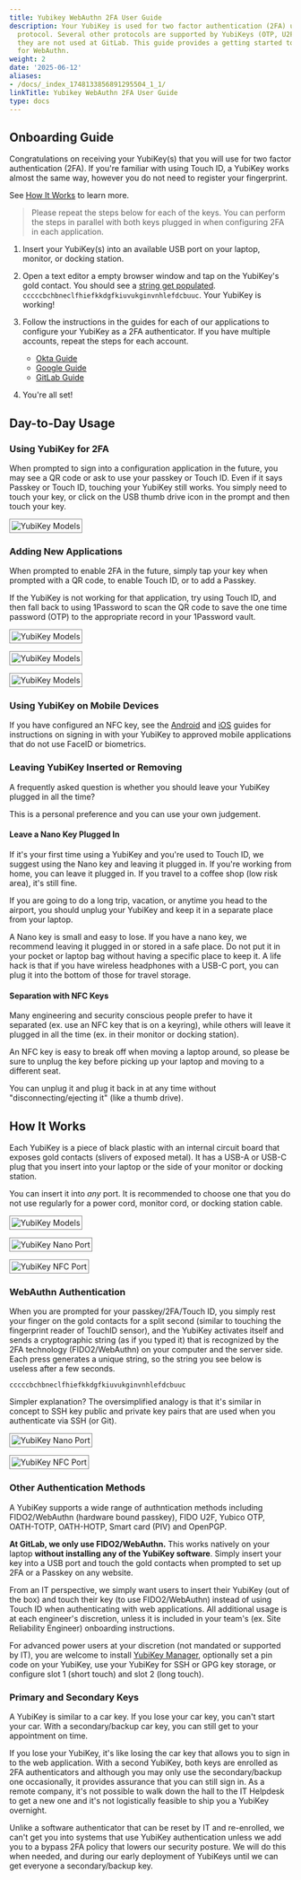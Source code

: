 ```yaml
---
title: Yubikey WebAuthn 2FA User Guide
description: Your YubiKey is used for two factor authentication (2FA) using the WebAuthn
  protocol. Several other protocols are supported by YubiKeys (OTP, U2F, etc.) however
  they are not used at GitLab. This guide provides a getting started to use your YubiKey
  for WebAuthn.
weight: 2
date: '2025-06-12'
aliases:
- /docs/_index_1748133856891295504_1_1/
linkTitle: Yubikey WebAuthn 2FA User Guide
type: docs
---
```


## Onboarding Guide

Congratulations on receiving your YubiKey(s) that you will use for two factor authentication (2FA). If you're familiar with using Touch ID, a YubiKey works almost the same way, however you do not need to register your fingerprint.

See [How It Works](#how-it-works) to learn more.

> Please repeat the steps below for each of the keys. You can perform the steps in parallel with both keys plugged in when configuring 2FA in each application.

1. Insert your YubiKey(s) into an available USB port on your laptop, monitor, or docking station.

2. Open a text editor a empty browser window and tap on the YubiKey's gold contact. You should see a [string get populated](#webauthn-authentication). `cccccbchbneclfhiefkkdgfkiuvukginvnhlefdcbuuc`. Your YubiKey is working!

3. Follow the instructions in the guides for each of our applications to configure your YubiKey as a 2FA authenticator. If you have multiple accounts, repeat the steps for each account.

    - [Okta Guide](/handbook/it/okta/#i-want-to-add-touch-id--face-id--face-authentication--yubikey-to-okta)
    - [Google Guide](/handbook/security/guides/yubikey/2fa/google)
    - [GitLab Guide](/handbook/security/guides/yubikey/2fa/gitlab)

4. You're all set!

## Day-to-Day Usage

### Using YubiKey for 2FA

When prompted to sign into a configuration application in the future, you may see a QR code or ask to use your passkey or Touch ID. Even if it says Passkey or Touch ID, touching your YubiKey still works. You simply need to touch your key, or click on the USB thumb drive icon in the prompt and then touch your key.

<img src="/images/security/corporate/systems/yubikey/yubikey-touchid.png" alt="YubiKey Models" style="border: 1px #888 solid; padding: 3px;" /><br />

### Adding New Applications

When prompted to enable 2FA in the future, simply tap your key when prompted with a QR code, to enable Touch ID, or to add a Passkey.

If the YubiKey is not working for that application, try using Touch ID, and then fall back to using 1Password to scan the QR code to save the one time password (OTP) to the appropriate record in your 1Password vault.

<img src="/images/security/corporate/systems/yubikey/yubikey-passkey-1password.png" alt="YubiKey Models" style="border: 1px #888 solid; padding: 3px;" /><br />

<img src="/images/security/corporate/systems/yubikey/yubikey-passkey-step1.png" alt="YubiKey Models" style="border: 1px #888 solid; padding: 3px;" /><br />

<img src="/images/security/corporate/systems/yubikey/yubikey-passkey-step2.png" alt="YubiKey Models" style="border: 1px #888 solid; padding: 3px;" /><br />

### Using YubiKey on Mobile Devices

If you have configured an NFC key, see the [Android](android/) and [iOS](ios/) guides for instructions on signing in with your YubiKey to approved mobile applications that do not use FaceID or biometrics.

### Leaving YubiKey Inserted or Removing

A frequently asked question is whether you should leave your YubiKey plugged in all the time?

This is a personal preference and you can use your own judgement.

#### Leave a Nano Key Plugged In

If it's your first time using a YubiKey and you're used to Touch ID, we suggest using the Nano key and leaving it plugged in. If you're working from home, you can leave it plugged in. If you travel to a coffee shop (low risk area), it's still fine.

If you are going to do a long trip, vacation, or anytime you head to the airport, you should unplug your YubiKey and keep it in a separate place from your laptop.

A Nano key is small and easy to lose. If you have a nano key, we recommend leaving it plugged in or stored in a safe place. Do not put it in your pocket or laptop bag without having a specific place to keep it. A life hack is that if you have wireless headphones with a USB-C port, you can plug it into the bottom of those for travel storage.

#### Separation with NFC Keys

Many engineering and security conscious people prefer to have it separated (ex. use an NFC key that is on a keyring), while others will leave it plugged in all the time (ex. in their monitor or docking station).

An NFC key is easy to break off when moving a laptop around, so please be sure to unplug the key before picking up your laptop and moving to a different seat.

You can unplug it and plug it back in at any time without "disconnecting/ejecting it" (like a thumb drive).

## How It Works

Each YubiKey is a piece of black plastic with an internal circuit board that exposes gold contacts (slivers of exposed metal). It has a USB-A or USB-C plug that you insert into your laptop or the side of your monitor or docking station.

You can insert it into *any* port. It is recommended to choose one that you do not use regularly for a power cord, monitor cord, or docking station cable.

<img src="/images/security/corporate/systems/yubikey/yubikey-models.jpg" alt="YubiKey Models" style="border: 1px #888 solid; padding: 3px;" /><br />

<img src="/images/security/corporate/systems/yubikey/yubikey-nano-port.jpg" alt="YubiKey Nano Port" style="border: 1px #888 solid; padding: 3px;" /><br />

<img src="/images/security/corporate/systems/yubikey/yubikey-nfc-port.jpg" alt="YubiKey NFC Port" style="border: 1px #888 solid; padding: 3px;" /><br />

### WebAuthn Authentication

When you are prompted for your passkey/2FA/Touch ID, you simply rest your finger on the gold contacts for a split second (similar to touching the fingerprint reader of TouchID sensor), and the YubiKey activates itself and sends a cryptographic string (as if you typed it) that is recognized by the 2FA technology (FIDO2/WebAuthn) on your computer and the server side. Each press generates a unique string, so the string you see below is useless after a few seconds.

`cccccbchbneclfhiefkkdgfkiuvukginvnhlefdcbuuc`

Simpler explanation? The oversimplified analogy is that it's similar in concept to SSH key public and private key pairs that are used when you authenticate via SSH (or Git).

<img src="/images/security/corporate/systems/yubikey/yubikey-nano-touch.jpg" alt="YubiKey Nano Port" style="border: 1px #888 solid; padding: 3px;" /><br />

<img src="/images/security/corporate/systems/yubikey/yubikey-nfc-touch.jpg" alt="YubiKey NFC Port" style="border: 1px #888 solid; padding: 3px;" /><br />

### Other Authentication Methods

A YubiKey supports a wide range of authntication methods including FIDO2/WebAuthn (hardware bound passkey), FIDO U2F, Yubico OTP, OATH-TOTP, OATH-HOTP, Smart card (PIV) and OpenPGP.

**At GitLab, we only use FIDO2/WebAuthn.** This works natively on your laptop **without installing any of the YubiKey software**. Simply insert your key into a USB port and touch the gold contacts when prompted to set up 2FA or a Passkey on any website.

From an IT perspective, we simply want users to insert their YubiKey (out of the box) and touch their key (to use FIDO2/WebAuthn) instead of using Touch ID when authenticating with web applications. All additional usage is at each engineer's discretion, unless it is included in your team's (ex. Site Reliability Engineer) onboarding instructions.

For advanced power users at your discretion (not mandated or supported by IT), you are welcome to install [YubiKey Manager](https://www.yubico.com/support/download/yubikey-manager/), optionally set a pin code on your YubiKey, use your YubiKey for SSH or GPG key storage, or configure slot 1 (short touch) and slot 2 (long touch).

### Primary and Secondary Keys

A YubiKey is similar to a car key. If you lose your car key, you can't start your car. With a secondary/backup car key, you can still get to your appointment on time.

If you lose your YubiKey, it's like losing the car key that allows you to sign in to the web application. With a second YubiKey, both keys are enrolled as 2FA authenticators and although you may only use the secondary/backup one occasionally, it provides assurance that you can still sign in. As a remote company, it's not possible to walk down the hall to the IT Helpdesk to get a new one and it's not logistically feasible to ship you a YubiKey overnight.

Unlike a software authenticator that can be reset by IT and re-enrolled, we can't get you into systems that use YubiKey authentication unless we add you to a bypass 2FA policy that lowers our security posture. We will do this when needed, and during our early deployment of YubiKeys until we can get everyone a secondary/backup key.
